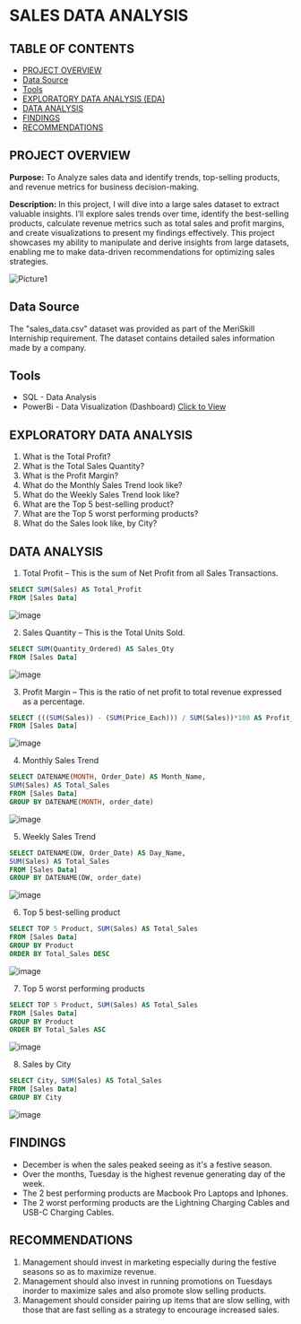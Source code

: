 # SALES DATA ANALYSIS
## TABLE OF CONTENTS
- [PROJECT OVERVIEW](#project-overview)
- [Data Source](#data-source)
- [Tools](#tools)
- [EXPLORATORY DATA ANALYSIS (EDA)](#exploratory-data-analysis)
- [DATA ANALYSIS](#data-analysis)
- [FINDINGS](#findings)
- [RECOMMENDATIONS](#recommendations)
## PROJECT OVERVIEW
**Purpose:** To Analyze sales data and identify trends, top-selling products, and revenue metrics for business decision-making.

**Description:** In this project, I will dive into a large sales dataset to extract valuable insights. I’ll explore sales trends over time, identify the best-selling products, calculate revenue metrics such as total sales and profit margins, and create visualizations to present my findings effectively. This project showcases my ability to manipulate and derive insights from large datasets, enabling me to make data-driven recommendations for optimizing sales strategies.

![Picture1](https://github.com/MatildaSandraAkello/SALES-DATA-ANALYSIS-SQL/assets/146660748/9b987a93-1df2-4ba8-8a33-b59e0013606f)

## Data Source
The "sales_data.csv" dataset was provided as part of the MeriSkill Interniship requirement. The dataset contains detailed sales information made by a company.

## Tools
- SQL - Data Analysis
- PowerBi - Data Visualization (Dashboard) [Click to View](https://app.powerbi.com/view?r=eyJrIjoiYzRhMTkzMTctYjZmNS00ZWU5LWJjMDQtODU0YmU5MTBlOTU4IiwidCI6ImZhMTBkMTMyLWI3NzktNGVjMy1iZTgzLTc3N2QxYWQ1ODVhYiJ9)

## EXPLORATORY DATA ANALYSIS
1. What is the Total Profit?
2. What is the Total Sales Quantity?
3. What is the Profit Margin?
4. What do the Monthly Sales Trend look like?
5. What do the Weekly Sales Trend look like?
6. What are the Top 5 best-selling product?
7. What are the Top 5 worst performing products?
8. What do the Sales look like, by City?

## DATA ANALYSIS 
1. Total Profit – This is the sum of Net Profit from all Sales Transactions.
```sql
SELECT SUM(Sales) AS Total_Profit
FROM [Sales Data]
```
![image](https://github.com/MatildaSandraAkello/SALES-DATA-ANALYSIS-SQL/assets/146660748/65bcc256-f3f8-4ddf-bf64-0fcc87078d9c)

2. Sales Quantity – This is the Total Units Sold.
``` sql
SELECT SUM(Quantity_Ordered) AS Sales_Qty
FROM [Sales Data]
```
![image](https://github.com/MatildaSandraAkello/SALES-DATA-ANALYSIS-SQL/assets/146660748/0153ad42-bf73-4e31-a04e-a247ba88771f)

3. Profit Margin – This is the ratio of net profit to total revenue expressed as a percentage.
```sql
SELECT (((SUM(Sales)) - (SUM(Price_Each))) / SUM(Sales))*100 AS Profit_Margin
FROM [Sales Data]
```
![image](https://github.com/MatildaSandraAkello/SALES-DATA-ANALYSIS-SQL/assets/146660748/508fd9e0-c9bc-47a6-8034-ef28e9dac5c6)

4. Monthly Sales Trend
```sql
SELECT DATENAME(MONTH, Order_Date) AS Month_Name, 
SUM(Sales) AS Total_Sales
FROM [Sales Data]
GROUP BY DATENAME(MONTH, order_date)
```
![image](https://github.com/MatildaSandraAkello/SALES-DATA-ANALYSIS-SQL/assets/146660748/7b26e464-261d-4972-9a25-4a19635914de)

5. Weekly Sales Trend
``` sql
SELECT DATENAME(DW, Order_Date) AS Day_Name, 
SUM(Sales) AS Total_Sales
FROM [Sales Data]
GROUP BY DATENAME(DW, order_date)
 ```
![image](https://github.com/MatildaSandraAkello/SALES-DATA-ANALYSIS-SQL/assets/146660748/3f11967b-00f7-4104-94ef-7e0b4733808f)

6. Top 5 best-selling product
``` sql
SELECT TOP 5 Product, SUM(Sales) AS Total_Sales
FROM [Sales Data]
GROUP BY Product
ORDER BY Total_Sales DESC
```
![image](https://github.com/MatildaSandraAkello/SALES-DATA-ANALYSIS-SQL/assets/146660748/953c7742-11b1-448f-b098-6ee35091dc7c)

7. Top 5 worst performing products
``` sql
SELECT TOP 5 Product, SUM(Sales) AS Total_Sales
FROM [Sales Data]
GROUP BY Product
ORDER BY Total_Sales ASC
```
![image](https://github.com/MatildaSandraAkello/SALES-DATA-ANALYSIS-SQL/assets/146660748/44def466-c3d2-4995-b9a0-45c6dd0bdd11)

8. Sales by City
``` sql
SELECT City, SUM(Sales) AS Total_Sales
FROM [Sales Data]
GROUP BY City
```
![image](https://github.com/MatildaSandraAkello/SALES-DATA-ANALYSIS-SQL/assets/146660748/15c1d4fb-f242-401f-a66c-3e7089bdb314)

## FINDINGS
- December is when the sales peaked seeing as it's a festive season.
- Over the months, Tuesday is the highest revenue generating day of the week.
- The 2 best performing products are Macbook Pro Laptops and Iphones.
- The 2 worst performing products are the Lightning Charging Cables and USB-C Charging Cables.

## RECOMMENDATIONS
1. Management should invest in marketing especially during the festive seasons so as to maximize revenue.
2. Management should also invest in running promotions on Tuesdays inorder to maximize sales and also promote slow selling products.
3. Management should consider pairing up items that are slow selling, with those that are fast selling as a strategy to encourage increased sales.


